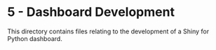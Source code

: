 # 5 - Dashboard Development

This directory contains files relating to the development of a Shiny for Python dashboard. 
